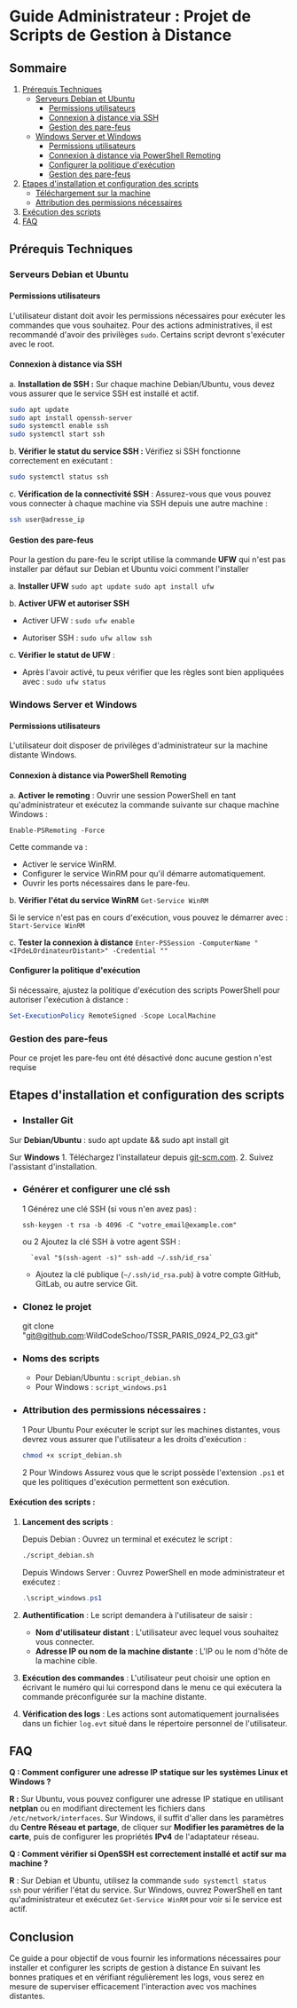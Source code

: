# Guide Administrateur : Projet de Scripts de Gestion à Distance

## Sommaire 


1. [Prérequis Techniques](#prérequis-techniques)
   - [Serveurs Debian et Ubuntu](#serveurs-debian-et-ubuntu)
      - [Permissions utilisateurs](#permissions-utilisateurs)
      - [Connexion à distance via SSH](#connexion-à-distance-via-ssh)
      - [Gestion des pare-feus](#gestion-des-pare-feus)   
   - [Windows Server et Windows](#windows-server-et-windows)
      - [Permissions utilisateurs](#permissions-utilisateurs)
      - [Connexion à distance via PowerShell Remoting](#connexion-à-distance-via-powershell-remoting)
      - [Configurer la politique d'exécution](#configurer-la-politique-dexécution)
      - [Gestion des pare-feus](#gestion-des-pare-feus)  
2. [Etapes d'installation et configuration des scripts](#etapes-dinstallation-et-configuration-des-scripts)
   - [Téléchargement sur la machine](#téléchargement-sur-la-machine)
   - [Attribution des permissions nécessaires](#Attribution-des-permissions-nécessaires)
3. [Exécution des scripts](#exécution-des-scripts)
4. [FAQ](#FAQ)

   

## Prérequis Techniques

### Serveurs Debian et Ubuntu

#### Permissions utilisateurs
L'utilisateur distant doit avoir les permissions nécessaires pour exécuter les commandes que vous souhaitez. Pour des actions administratives, il est recommandé d'avoir des privilèges `sudo`.
Certains script devront s'exécuter avec le root.

#### Connexion à distance via SSH
a. **Installation de SSH :**
   Sur chaque machine Debian/Ubuntu, vous devez vous assurer que le service SSH est installé et actif.
   ```bash
   sudo apt update
   sudo apt install openssh-server
   sudo systemctl enable ssh
   sudo systemctl start ssh
   ```
   
b. **Vérifier le statut du service SSH :**
   Vérifiez si SSH fonctionne correctement en exécutant :
   ```bash
   sudo systemctl status ssh
   ```


c. **Vérification de la connectivité SSH** :
   Assurez-vous que vous pouvez vous connecter à chaque machine via SSH depuis une autre machine :
   ```bash
   ssh user@adresse_ip
   ```
#### Gestion des pare-feus

Pour la gestion du pare-feu le script utilise la commande **UFW** qui n'est pas installer par défaut sur Debian et Ubuntu voici comment l'installer 

a. **Installer UFW** `sudo apt update sudo apt install ufw`

b. **Activer UFW et autoriser SSH**

- Activer UFW :  `sudo ufw enable`
    
- Autoriser SSH :  `sudo ufw allow ssh`
    
c. **Vérifier le statut de UFW** :
    
- Après l'avoir activé, tu peux vérifier que les règles sont bien appliquées avec : `sudo ufw status`



### Windows Server et Windows 

#### Permissions utilisateurs

   L'utilisateur doit disposer de privilèges d'administrateur sur la machine distante  Windows.

#### Connexion à distance via PowerShell Remoting

a. **Activer le remoting** :
   Ouvrir une session PowerShell en tant qu'administrateur et exécutez la commande suivante sur chaque machine Windows :
   
   `Enable-PSRemoting -Force`


Cette commande va :

- Activer le service WinRM.
- Configurer le service WinRM pour qu'il démarre automatiquement.
- Ouvrir les ports nécessaires dans le pare-feu.

b. **Vérifier l'état du service WinRM**
	`Get-Service WinRM`

Si le service n'est pas en cours d'exécution, vous pouvez le démarrer avec :
	`Start-Service WinRM`

c. **Tester la connexion à distance** 
	`Enter-PSSession -ComputerName "<IPdeLOrdinateurDistant>" -Credential ""`


#### Configurer la politique d'exécution
   Si nécessaire, ajustez la politique d'exécution des scripts PowerShell pour autoriser l'exécution à distance :
   
   ```powershell
   Set-ExecutionPolicy RemoteSigned -Scope LocalMachine
   ```

   
### Gestion des pare-feus 

Pour ce projet les pare-feu ont été désactivé donc aucune gestion n'est requise


## Etapes d'installation et configuration des scripts

- ### Installer Git

Sur **Debian/Ubuntu** :
	sudo apt update && sudo apt install git


Sur **Windows**
	1. Téléchargez l'installateur depuis [git-scm.com](https://git-scm.com/).
	2. Suivez l'assistant d'installation.
	
- ### Générer et configurer une clé ssh

	1 Générez une clé SSH (si vous n'en avez pas) :
        
  `ssh-keygen -t rsa -b 4096 -C "votre_email@example.com"`
    
	ou 2 Ajoutez la clé SSH à votre agent SSH :
    
    	`eval "$(ssh-agent -s)" ssh-add ~/.ssh/id_rsa`
    
	- Ajoutez la clé publique (`~/.ssh/id_rsa.pub`) à votre compte GitHub, GitLab, ou autre service Git.

- ### Clonez le projet 

	git clone "git@github.com:WildCodeSchoo/TSSR_PARIS_0924_P2_G3.git"

 - ### Noms des scripts
 
 	- Pour Debian/Ubuntu :  `script_debian.sh`
 	- Pour Windows : `script_windows.ps1`

- ### Attribution des permissions nécessaires :
   
   	1 Pour Ubuntu
   Pour exécuter le script sur les machines distantes, vous devrez vous assurer que l'utilisateur a les droits d'exécution :
   ```bash
   chmod +x script_debian.sh
   ```

   	2 Pour Windows
   Assurez vous que le script possède l'extension `.ps1` et que les politiques d'exécution permettent son exécution.


#### Exécution des scripts : 
 
1. **Lancement des scripts** :
   
	Depuis Debian : Ouvrez un terminal et exécutez le script :
   ```bash
   ./script_debian.sh
   ```

	Depuis Windows Server : Ouvrez PowerShell en mode administrateur et exécutez :
   ```powershell
   .\script_windows.ps1
   ```

2. **Authentification** :
   Le script demandera à l'utilisateur de saisir :
   - **Nom d'utilisateur distant** : L'utilisateur avec lequel vous souhaitez vous connecter.
   - **Adresse IP ou nom de la machine distante** : L'IP ou le nom d'hôte de la machine cible.

3. **Exécution des commandes** :
   L'utilisateur peut choisir une option en écrivant le numéro qui lui correspond  dans le menu ce qui exécutera la commande préconfigurée sur la machine distante.

4. **Vérification des logs** :
   Les actions sont automatiquement journalisées dans un fichier `log.evt` situé dans le répertoire personnel de l'utilisateur.

## FAQ 

**Q : Comment configurer une adresse IP statique sur les systèmes Linux et Windows ?**

**R :** Sur Ubuntu, vous pouvez configurer une adresse IP statique en utilisant **netplan** ou en modifiant directement les fichiers dans `/etc/network/interfaces`. Sur Windows, il suffit d'aller dans les paramètres du **Centre Réseau et partage**, de cliquer sur **Modifier les paramètres de la carte**, puis de configurer les propriétés **IPv4** de l'adaptateur réseau.

**Q : Comment vérifier si OpenSSH est correctement installé et actif sur ma machine ?** 

**R** : Sur Debian et Ubuntu, utilisez la commande `sudo systemctl status ssh` pour vérifier l'état du service. Sur Windows, ouvrez PowerShell en tant qu'administrateur et exécutez `Get-Service WinRM` pour voir si le service est actif.

## Conclusion

Ce guide a pour objectif de vous fournir les informations nécessaires pour installer et configurer  les scripts de gestion à distance
En suivant les bonnes pratiques et en vérifiant régulièrement les logs, vous serez en mesure de superviser efficacement l'interaction avec vos machines distantes.
